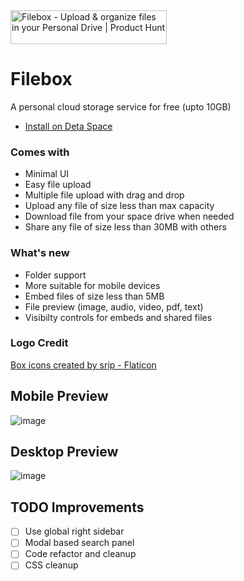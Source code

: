 <a href="https://www.producthunt.com/posts/filebox?utm_source=badge-featured&utm_medium=badge&utm_souce=badge-filebox" target="_blank">
  <img src="https://api.producthunt.com/widgets/embed-image/v1/featured.svg?post_id=392801&theme=light" alt="Filebox - Upload&#0032;&#0038;&#0032;organize&#0032;files&#0032;in&#0032;your&#0032;Personal&#0032;Drive | Product Hunt" style="width: 250px; height: 54px;" width="250" height="54" />
</a>

# Filebox
A personal cloud storage service for free (upto 10GB)

- [Install on Deta Space](https://deta.space/discovery/@gyrooo/filebox)

### Comes with

- Minimal UI
- Easy file upload
- Multiple file upload with drag and drop
- Upload any file of size less than max capacity
- Download file from your space drive when needed
- Share any file of size less than 30MB with others

### What's new
- Folder support
- More suitable for mobile devices
- Embed files of size less than 5MB 
- File preview (image, audio, video, pdf, text)
- Visibilty controls for embeds and shared files

### Logo Credit
<a href="https://www.flaticon.com/free-icons/box" title="box icons">Box icons created by srip - Flaticon</a>

## Mobile Preview
![image](https://user-images.githubusercontent.com/53375272/231085609-7ea57b15-a884-4d63-8a57-fb57c66ff9ba.png)


## Desktop Preview
![image](https://user-images.githubusercontent.com/53375272/231085403-bf305e7d-b6b3-4d3a-9e1a-39426211bd92.png)


## TODO Improvements
- [ ] Use global right sidebar 
- [ ] Modal based search panel
- [ ] Code refactor and cleanup
- [ ] CSS cleanup
